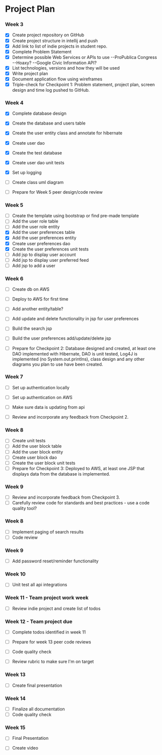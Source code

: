 # Project Plan

### Week 3
- [x] Create project repository on GitHub
- [x] Create project structure in intellij and push
- [x] Add link to list of indie projects in student repo.
- [x] Complete Problem Statement
- [x] Determine possible Web Services or APIs to use
        --ProPublica Congress
        --Hoaxy?
        --Google Civic Information API?
- [x] List technologies, versions and how they will be used
- [x] Write project plan
- [x] Document application flow using wireframes
- [x] Triple-check for Checkpoint 1: Problem statement, project plan, screen design and time log pushed to GitHub.

### Week 4
- [x] Complete database design
- [x] Create the database and users table
- [x] Create the user entity class and annotate for hibernate
- [x] Create user dao
- [x] Create the test database
- [x] Create user dao unit tests
- [x] Set up logging
- [ ] Create class uml diagram
- [ ] Prepare for Week 5 peer design/code review


### Week 5

- [ ] Create the template using bootstrap or find pre-made template
- [ ] Add the user role table
- [ ] Add the user role entity
- [x] Add the user preferences table
- [x] Add the user preferences entity
- [x] Create user preferences dao
- [x] Create the user preferences unit tests
- [ ] Add jsp to display user account
- [ ] Add jsp to display user preferred feed
- [ ] Add jsp to add a user

### Week 6

- [ ] Create db on AWS
- [ ] Deploy to AWS for first time
- [ ] Add another entity/table?
- [ ] Add update and delete functionality in jsp for user preferences
- [ ] Build the search jsp
- [ ] Build the user preferences add/update/delete jsp
- [ ] Prepare for Checkpoint 2: Database designed and created, at least one DAO implemented with Hibernate, DAO is unit tested, Log4J is implemented (no System.out.printlns), class design and any other diagrams you plan to use have been created.


### Week 7

- [ ] Set up authentication locally
- [ ] Set up authentication on AWS
- [ ] Make sure data is updating from api
- [ ] Review and incorporate any feedback from Checkpoint 2.


### Week 8

- [ ] Create unit tests
- [ ] Add the user block table
- [ ] Add the user block entity
- [ ] Create user block dao
- [ ] Create the user block unit tests
- [ ] Prepare for Checkpoint 3: Deployed to AWS, at least one JSP that displays data from the database is implemented.

### Week 9
- [ ] Review and incorporate feedback from Checkpoint 3.
- [ ] Carefully review code for standards and best practices - use a code quality tool?

### Week 8
- [ ] Implement paging of search results
- [ ] Code review

### Week 9
- [ ] Add password reset/reminder functionality

### Week 10
- [ ] Unit test all api integrations

### Week 11 - Team project work week
- [ ] Review indie project and create list of todos

### Week 12 - Team project due
- [ ] Complete todos identified in week 11
- [ ] Prepare for week 13 peer code reviews
- [ ] Code quality check
- [ ] Review rubric to make sure I'm on target


### Week 13
- [ ] Create final presentation

### Week 14
- [ ] Finalize all documentation
- [ ] Code quality check

### Week 15
- [ ] Final Presentation
- [ ] Create video









